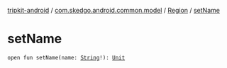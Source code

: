 [tripkit-android](../../index.md) / [com.skedgo.android.common.model](../index.md) / [Region](index.md) / [setName](./set-name.md)

# setName

`open fun setName(name: `[`String`](https://kotlinlang.org/api/latest/jvm/stdlib/kotlin/-string/index.html)`!): `[`Unit`](https://kotlinlang.org/api/latest/jvm/stdlib/kotlin/-unit/index.html)